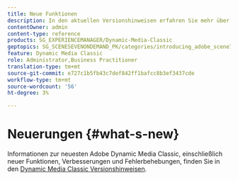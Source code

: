 ```yaml
---
title: Neue Funktionen
description: In den aktuellen Versionshinweisen erfahren Sie mehr über die neuen Funktionen von Dynamic Media Classic.
contentOwner: admin
content-type: reference
products: SG_EXPERIENCEMANAGER/Dynamic-Media-Classic
geptopics: SG_SCENESEVENONDEMAND_PK/categories/introducing_adobe_scene7
feature: Dynamic Media Classic
role: Administrator,Business Practitioner
translation-type: tm+mt
source-git-commit: e727c1b5fb43c7def842ff1bafcc8b3ef3437cde
workflow-type: tm+mt
source-wordcount: '56'
ht-degree: 3%

---
```



# Neuerungen {#what-s-new}

Informationen zur neuesten Adobe Dynamic Media Classic, einschließlich neuer Funktionen, Verbesserungen und Fehlerbehebungen, finden Sie in den [Dynamic Media Classic Versionshinweisen](https://experienceleague.adobe.com/docs/dynamic-media-developer-resources/release-notes/s7rn2017.html).
